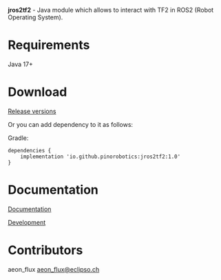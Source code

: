 **jros2tf2** - Java module which allows to interact with TF2 in ROS2 (Robot Operating System).

# Requirements

Java 17+

# Download

[Release versions](https://github.com/pinorobotics/jros2tf2/releases)

Or you can add dependency to it as follows:

Gradle:

```
dependencies {
    implementation 'io.github.pinorobotics:jros2tf2:1.0'
}
```

# Documentation

[Documentation](http://pinoweb.freetzi.com/jrostf2)

[Development](DEVELOPMENT.md)

# Contributors

aeon_flux <aeon_flux@eclipso.ch>
